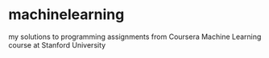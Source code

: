 # machinelearning
my solutions to programming assignments from Coursera Machine Learning course at Stanford University

